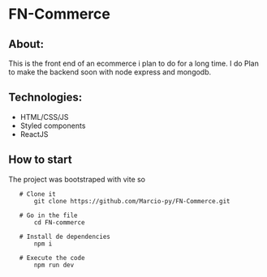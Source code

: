 # FN-Commerce

## About:

This is the front end of an ecommerce i plan to do for a long time.
I do Plan to make the backend soon with node express and mongodb.

## Technologies:

- HTML/CSS/JS
- Styled components
- ReactJS

## How to start

The project was bootstraped with vite so

```
   # Clone it
       git clone https://github.com/Marcio-py/FN-Commerce.git

   # Go in the file
       cd FN-commerce

   # Install de dependencies
       npm i

   # Execute the code
       npm run dev

```
